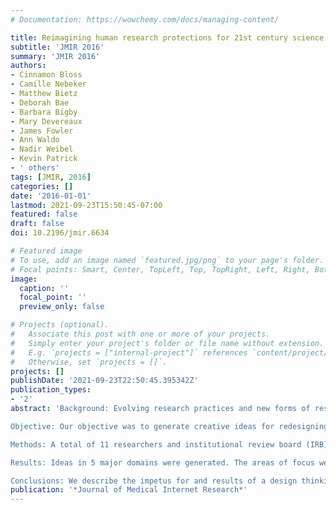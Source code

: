 ```yaml
---
# Documentation: https://wowchemy.com/docs/managing-content/

title: Reimagining human research protections for 21st century science
subtitle: 'JMIR 2016'
summary: 'JMIR 2016'
authors:
- Cinnamon Bloss
- Camille Nebeker
- Matthew Bietz
- Deborah Bae
- Barbara Bigby
- Mary Devereaux
- James Fowler
- Ann Waldo
- Nadir Weibel
- Kevin Patrick
- ' others'
tags: [JMIR, 2016]
categories: []
date: '2016-01-01'
lastmod: 2021-09-23T15:50:45-07:00
featured: false
draft: false
doi: 10.2196/jmir.6634

# Featured image
# To use, add an image named `featured.jpg/png` to your page's folder.
# Focal points: Smart, Center, TopLeft, Top, TopRight, Left, Right, BottomLeft, Bottom, BottomRight.
image:
  caption: ''
  focal_point: ''
  preview_only: false

# Projects (optional).
#   Associate this post with one or more of your projects.
#   Simply enter your project's folder or file name without extension.
#   E.g. `projects = ["internal-project"]` references `content/project/deep-learning/index.md`.
#   Otherwise, set `projects = []`.
projects: []
publishDate: '2021-09-23T22:50:45.395342Z'
publication_types:
- '2'
abstract: 'Background: Evolving research practices and new forms of research enabled by technological advances require a redesigned research oversight system that respects and protects human research participants.

Objective: Our objective was to generate creative ideas for redesigning our current human research oversight system.

Methods: A total of 11 researchers and institutional review board (IRB) professionals participated in a January 2015 design thinking workshop to develop ideas for redesigning the IRB system.

Results: Ideas in 5 major domains were generated. The areas of focus were (1) improving the consent form and process, (2) empowering researchers to protect their participants, (3) creating a system to learn from mistakes, (4) improving IRB efficiency, and (5) facilitating review of research that leverages technological advances.

Conclusions: We describe the impetus for and results of a design thinking workshop to reimagine a human research protections system that is responsive to 21st century science.'
publication: '*Journal of Medical Internet Research*'
---
```

